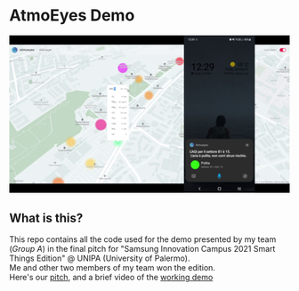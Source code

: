 # AtmoEyes Demo

![screenshot](doc/screenshot.png)

## What is this?

This repo contains all the code used for the demo presented by my team (_Group A_) in the final pitch for "Samsung Innovation Campus 2021 Smart Things Edition" @ UNIPA (University of Palermo). 
\
Me and other two members of my team won the edition.
\
Here's our [pitch](doc/pitch.pdf), and a brief video of the [working demo](doc/demo.mkv)




